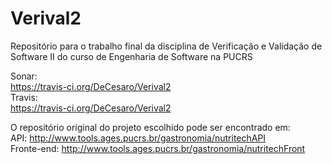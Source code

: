 # Verival2
Repositório para o trabalho final da disciplina de Verificação e Validação de Software II do curso de Engenharia de Software na PUCRS

Sonar:  
https://travis-ci.org/DeCesaro/Verival2  
Travis:  
https://travis-ci.org/DeCesaro/Verival2

O repositório original do projeto escolhido pode ser encontrado em:  
API: http://www.tools.ages.pucrs.br/gastronomia/nutritechAPI  
Fronte-end: http://www.tools.ages.pucrs.br/gastronomia/nutritechFront
